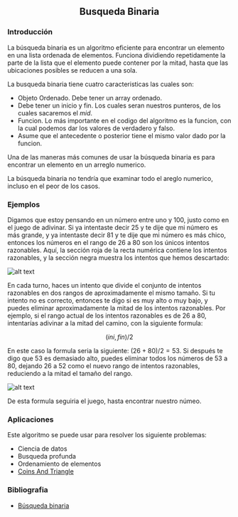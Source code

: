 <div align="center">
  
  ## Busqueda Binaria
 
</div>

### Introducción

La búsqueda binaria es un algoritmo eficiente para encontrar un elemento en una lista ordenada de elementos. Funciona dividiendo repetidamente la parte de la lista que el elemento puede contener por la mitad, hasta que las ubicaciones posibles se reducen a una sola. 

La busqueda binaria tiene cuatro caracteristicas las cuales son:

* Objeto Ordenado. Debe tener un array ordenado.
* Debe tener un inicio y fin. Los cuales seran nuestros punteros, de los cuales sacaremos el $mid$. 
* Funcion. Lo más importante en el codigo del algoritmo es la funcion, con la cual podemos dar los valores de verdadero y falso.
* Asume que el antecedente o posterior tiene el mismo valor dado por la funcion.

Una de las maneras más comunes de usar la búsqueda binaria es para encontrar un elemento en un arreglo numerico.

La búsqueda binaria no tendría que examinar todo el areglo numerico, incluso en el peor de los casos.

### Ejemplos

Digamos que estoy pensando en un número entre uno y 100, justo como en el juego de adivinar. Si ya intentaste decir 25 y te dije que mi número es más grande, y ya intentaste decir 81 y te dije que mi número es más chico, entonces los números en el rango de 26 a 80 son los únicos intentos razonables. Aquí, la sección roja de la recta numérica contiene los intentos razonables, y la sección negra muestra los intentos que hemos descartado:
  
 ![alt text](https://cdn.kastatic.org/ka-perseus-images/91981c0666c061815dd0e9b473ad0570a1803a45.png)
 
 En cada turno, haces un intento que divide el conjunto de intentos razonables en dos rangos de aproximadamente el mismo tamaño. Si tu intento no es correcto, entonces te digo si es muy alto o muy bajo, y puedes eliminar aproximadamente la mitad de los intentos razonables. Por ejemplo, si el rango actual de los intentos razonables es de 26 a 80, intentarías adivinar a la mitad del camino, con la siguiente formula: 
 
 $$(ini,fin)/2$$
 
 En este caso la formula seria la siguiente: $(26 + 80) / 2 = 53$. Si después te digo que 53 es demasiado alto, puedes eliminar todos los números de 53 a 80, dejando 26 a 52 como el nuevo rango de intentos razonables, reduciendo a la mitad el tamaño del rango. 
 
 ![alt text](https://cdn.kastatic.org/ka-perseus-images/a376ce2d2746fc126293571121a818f395a97354.png)
 
 De esta formula seguiria el juego, hasta encontrar nuestro númeo.
 
 ### Aplicaciones 
 Este algoritmo se puede usar para resolver los siguiente problemas: 
 
 * Ciencia de datos
 * Busqueda profunda
 * Ordenamiento de elementos
 * [Coins And Triangle](https://vjudge.net/contest/520691#problem/E)
 
 ### Bibliografia
 
 * [Búsqueda binaria](https://es.khanacademy.org/computing/computer-science/algorithms/binary-search/a/binary-search)

</div>

